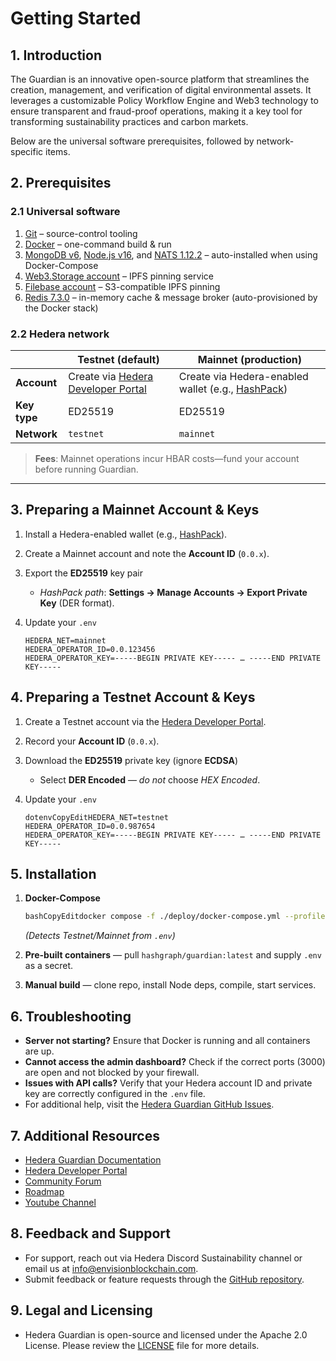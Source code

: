 # Getting Started

## **1. Introduction**

The Guardian is an innovative open-source platform that streamlines the creation, management, and verification of digital environmental assets. It leverages a customizable Policy Workflow Engine and Web3 technology to ensure transparent and fraud-proof operations, making it a key tool for transforming sustainability practices and carbon markets.

Below are the universal software prerequisites, followed by network-specific items.

## 2. Prerequisites

### 2.1 Universal software

1. [Git](https://git-scm.com/downloads) – source-control tooling
2. [Docker](https://www.docker.com/) – one-command build & run&#x20;
3. [MongoDB v6](https://www.mongodb.com/), [Node.js v16](https://nodejs.org/en), and [NATS 1.12.2](https://nats.io/) – auto-installed when using Docker-Compose
4. [Web3.Storage account](https://web3.storage/) – IPFS pinning service
5. [Filebase account](https://filebase.com/) – S3-compatible IPFS pinning&#x20;
6. [Redis 7.3.0](https://redict.io/) – in-memory cache & message broker (auto-provisioned by the Docker stack)

### 2.2 Hedera network

|              | Testnet (default)                                                     | Mainnet (production)                                                           |
| ------------ | --------------------------------------------------------------------- | ------------------------------------------------------------------------------ |
| **Account**  | Create via [Hedera Developer Portal](https://portal.hedera.com/login) | Create via Hedera-enabled wallet (e.g., [HashPack](https://www.hashpack.app/)) |
| **Key type** | ED25519                                                               | ED25519                                                                        |
| **Network**  | `testnet`                                                             | `mainnet`                                                                      |

> **Fees**: Mainnet operations incur HBAR costs—fund your account before running Guardian.

***

## 3. Preparing a Mainnet Account & Keys

1. Install a Hedera-enabled wallet (e.g., [HashPack](https://www.hashpack.app/)).
2. Create a Mainnet account and note the **Account ID** (`0.0.x`).
3. Export the **ED25519** key pair
   * _HashPack path_: **Settings → Manage Accounts → Export Private Key** (DER format).
4.  Update your `.env`

    ```dotenv
    HEDERA_NET=mainnet
    HEDERA_OPERATOR_ID=0.0.123456
    HEDERA_OPERATOR_KEY=-----BEGIN PRIVATE KEY----- … -----END PRIVATE KEY-----
    ```

## 4. Preparing a Testnet Account & Keys

1. Create a Testnet account via the [Hedera Developer Portal](https://portal.hedera.com/login).
2. Record your **Account ID** (`0.0.x`).
3. Download the **ED25519** private key (ignore **ECDSA**)
   * Select **DER Encoded** — _do not_ choose _HEX Encoded_.
4.  Update your `.env`

    ```dotenv
    dotenvCopyEditHEDERA_NET=testnet
    HEDERA_OPERATOR_ID=0.0.987654
    HEDERA_OPERATOR_KEY=-----BEGIN PRIVATE KEY----- … -----END PRIVATE KEY-----
    ```

## 5. Installation

1.  **Docker-Compose**

    ```bash
    bashCopyEditdocker compose -f ./deploy/docker-compose.yml --profile all up -d
    ```

    _(Detects Testnet/Mainnet from `.env`)_
2. **Pre-built containers** — pull `hashgraph/guardian:latest` and supply `.env` as a secret.
3. **Manual build** — clone repo, install Node deps, compile, start services.

## **6. Troubleshooting**

* **Server not starting?** Ensure that Docker is running and all containers are up.
* **Cannot access the admin dashboard?** Check if the correct ports (3000) are open and not blocked by your firewall.
* **Issues with API calls?** Verify that your Hedera account ID and private key are correctly configured in the `.env` file.
* For additional help, visit the [Hedera Guardian GitHub Issues](https://github.com/hashgraph/guardian/issues).

## **7. Additional Resources**

* [Hedera Guardian Documentation](https://github.com/hashgraph/guardian/wiki)
* [Hedera Developer Portal](https://portal.hedera.com/login)
* [Community Forum](https://github.com/hashgraph/guardian/discussions)
* [Roadmap](guardian/readme/roadmap.md)
* [Youtube Channel](https://www.youtube.com/@envisionblockchain/featured)

## **8. Feedback and Support**

* For support, reach out via Hedera Discord Sustainability channel or email us at info@envisionblockchain.com.
* Submit feedback or feature requests through the [GitHub repository](https://github.com/hashgraph/guardian/issues).

## **9. Legal and Licensing**

* Hedera Guardian is open-source and licensed under the Apache 2.0 License. Please review the [LICENSE](https://github.com/hashgraph/guardian/blob/main/LICENSE) file for more details.
